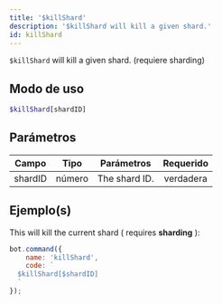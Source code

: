```yaml
---
title: '$killShard'
description: '$killShard will kill a given shard.'
id: killShard
---
```


`$killShard` will kill a given shard. (requiere sharding)

## Modo de uso

```php
$killShard[shardID]
```

## Parámetros

| Campo   | Tipo   | Parámetros    | Requerido |
| ------- | ------ | ------------- |:---------:|
| shardID | número | The shard ID. | verdadera |

## Ejemplo(s)

This will kill the current shard ( requires **sharding** ):

```javascript
bot.command({
    name: 'killShard',
    code: `
  $killShard[$shardID]
  `
});
```
